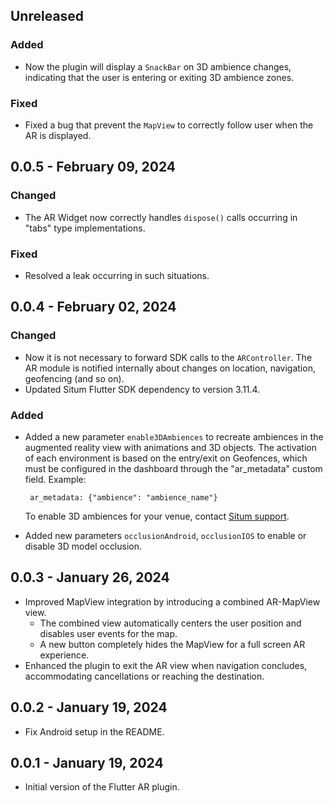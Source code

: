 ## Unreleased

### Added

- Now the plugin will display a `SnackBar` on 3D ambience changes, indicating that the user is
  entering or exiting 3D ambience zones.

### Fixed

- Fixed a bug that prevent the `MapView` to correctly follow user when the AR is displayed.

## 0.0.5 - February 09, 2024

### Changed

- The AR Widget now correctly handles `dispose()` calls occurring in "tabs" type implementations.

### Fixed

- Resolved a leak occurring in such situations.

## 0.0.4 - February 02, 2024

### Changed

- Now it is not necessary to forward SDK calls to the `ARController`. The AR module is notified
  internally about changes on location, navigation, geofencing (and so on).
- Updated Situm Flutter SDK dependency to version 3.11.4.

### Added

- Added a new parameter `enable3DAmbiences` to recreate ambiences in the augmented reality view with
  animations and 3D objects. The activation of each environment is based on the entry/exit on
  Geofences, which must be configured in the dashboard through the "ar_metadata" custom field.
  Example:
   ```
    ar_metadata: {"ambience": "ambience_name"}
  ```
  To enable 3D ambiences for your venue, contact [Situm support](mailto:support@situm.com).

- Added new parameters `occlusionAndroid`, `occlusionIOS` to enable or disable 3D model occlusion.

## 0.0.3 - January 26, 2024

- Improved MapView integration by introducing a combined AR-MapView view.
    - The combined view automatically centers the user position and disables user events for the
      map.
    - A new button completely hides the MapView for a full screen AR experience.
- Enhanced the plugin to exit the AR view when navigation concludes, accommodating cancellations or
  reaching the destination.

## 0.0.2 - January 19, 2024

- Fix Android setup in the README.

## 0.0.1 - January 19, 2024

- Initial version of the Flutter AR plugin.
